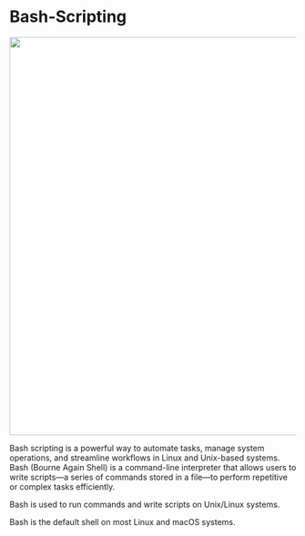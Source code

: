 # Bash-Scripting

<img src="https://miro.medium.com/v2/resize:fit:1080/1*v4o2AXLIJaHSZmqYZk26qA.jpeg" height="700" width="1000">

Bash scripting is a powerful way to automate tasks, manage system operations, and streamline workflows in Linux and Unix-based systems. Bash (Bourne Again Shell) is a command-line interpreter that allows users to write scripts—a series of commands stored in a file—to perform repetitive or complex tasks efficiently.

Bash is used to run commands and write scripts on Unix/Linux systems.

Bash is the default shell on most Linux and macOS systems.
